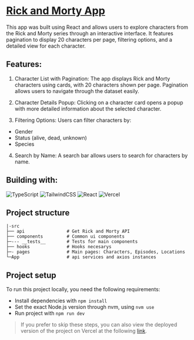 # [Rick and Morty App]()

This app was built using React and allows users to explore characters from the Rick and Morty series through an interactive interface. It features pagination to display 20 characters per page, filtering options, and a detailed view for each character.

## Features:

1. Character List with Pagination: The app displays Rick and Morty characters using cards, with 20 characters shown per page. Pagination allows users to navigate through the dataset easily.

2. Character Details Popup: Clicking on a character card opens a popup with more detailed information about the selected character.

3. Filtering Options: Users can filter characters by:
  - Gender
  - Status (alive, dead, unknown)
  - Species

4. Search by Name: A search bar allows users to search for characters by name.

## Building with:

![TypeScript](https://img.shields.io/badge/typescript-%23007ACC.svg?style=for-the-badge&logo=typescript&logoColor=white)
![TailwindCSS](https://img.shields.io/badge/tailwindcss-%2338B2AC.svg?style=for-the-badge&logo=tailwind-css&logoColor=white)
![React](https://img.shields.io/badge/react-%2320232a.svg?style=for-the-badge&logo=react&logoColor=%2361DAFB)
![Vercel](https://img.shields.io/badge/vercel-%23000000.svg?style=for-the-badge&logo=vercel&logoColor=white)

## Project structure

    |-src
    ├── api                # Get Rick and Morty API
    ├── components         # Common ui components
    ├─--- __tests__        # Tests for main components
    ├── hooks              # Hooks necesarys
    ├─- pages              # Main pages: Characters, Episodes, Locations
    └─App                  # api services and axios instances

## Project setup

To run this project locally, you need the following requirements:

- Install dependencies with `npm install`
- Set the exact Node.js version through nvm, using `nvm use`
- Run project with `npm run dev`

> If you prefer to skip these steps, you can also view the deployed version of the project on Vercel at the following [link](https://rick-and-morty-app-tau-five.vercel.app/).